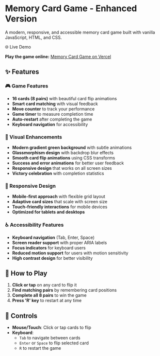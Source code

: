 # Memory Card Game - Enhanced Version

A modern, responsive, and accessible memory card game built with vanilla JavaScript, HTML, and CSS.

 🌐 Live Demo

**Play the game online:** [Memory Card Game on Vercel](https://memory-cards-samer.vercel.app/)

## ✨ Features

### 🎮 Game Features
- **16 cards (8 pairs)** with beautiful card flip animations
- **Smart card matching** with visual feedback
- **Move counter** to track your performance
- **Game timer** to measure completion time
- **Auto-restart** after completing the game
- **Keyboard navigation** for accessibility

### 🎨 Visual Enhancements
- **Modern gradient green background** with subtle animations
- **Glassmorphism design** with backdrop blur effects
- **Smooth card flip animations** using CSS transforms
- **Success and error animations** for better user feedback
- **Responsive design** that works on all screen sizes
- **Victory celebration** with completion statistics

### 📱 Responsive Design
- **Mobile-first approach** with flexible grid layout
- **Adaptive card sizes** that scale with screen size
- **Touch-friendly interactions** for mobile devices
- **Optimized for tablets and desktops**

### ♿ Accessibility Features
- **Keyboard navigation** (Tab, Enter, Space)
- **Screen reader support** with proper ARIA labels
- **Focus indicators** for keyboard users
- **Reduced motion support** for users with motion sensitivity
- **High contrast design** for better visibility

## 🚀 How to Play

1. **Click or tap** on any card to flip it
2. **Find matching pairs** by remembering card positions
3. **Complete all 8 pairs** to win the game
4. **Press 'R' key** to restart at any time

## 🎯 Controls

- **Mouse/Touch**: Click or tap cards to flip
- **Keyboard**: 
  - `Tab` to navigate between cards
  - `Enter` or `Space` to flip selected card
  - `R` to restart the game
